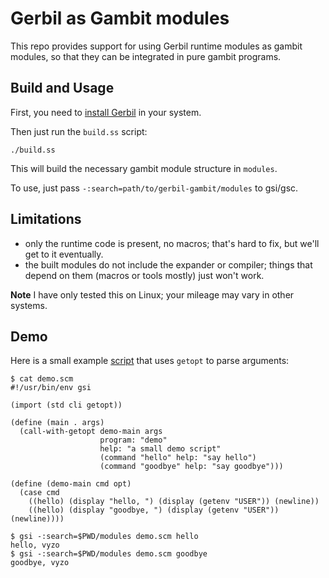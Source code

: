 # Gerbil as Gambit modules

This repo provides support for using Gerbil runtime modules as gambit modules,
so that they can be integrated in pure gambit programs.

## Build and Usage

First, you need to [install Gerbil](https://cons.io/guide/) in your system.

Then just run the `build.ss` script:
```
./build.ss
```

This will build the necessary gambit module structure in `modules`.

To use, just pass `-:search=path/to/gerbil-gambit/modules` to gsi/gsc.

## Limitations

- only the runtime code is present, no macros; that's hard to fix,
  but we'll get to it eventually.
- the built modules do not include the expander or compiler; things that
  depend on them (macros or tools mostly) just won't work.

**Note** I have only tested this on Linux; your mileage may vary in other systems.

## Demo

Here is a small example [script](demo.scm) that uses `getopt` to parse arguments:
```
$ cat demo.scm
#!/usr/bin/env gsi

(import (std cli getopt))

(define (main . args)
  (call-with-getopt demo-main args
                    program: "demo"
                    help: "a small demo script"
                    (command "hello" help: "say hello")
                    (command "goodbye" help: "say goodbye")))

(define (demo-main cmd opt)
  (case cmd
    ((hello) (display "hello, ") (display (getenv "USER")) (newline))
    ((hello) (display "goodbye, ") (display (getenv "USER")) (newline))))

$ gsi -:search=$PWD/modules demo.scm hello
hello, vyzo
$ gsi -:search=$PWD/modules demo.scm goodbye
goodbye, vyzo
```

